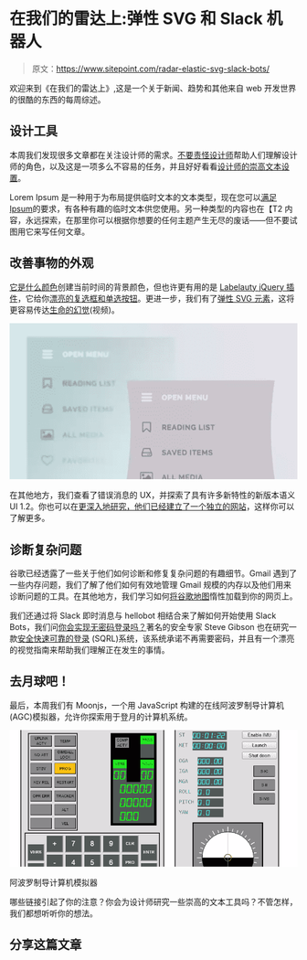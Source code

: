 # 在我们的雷达上:弹性 SVG 和 Slack 机器人

> 原文：<https://www.sitepoint.com/radar-elastic-svg-slack-bots/>

欢迎来到《在我们的雷达上》,这是一个关于新闻、趋势和其他来自 web 开发世界的很酷的东西的每周综述。

## 设计工具

本周我们发现很多文章都在关注设计师的需求。[不要责怪设计师](https://medium.com/@shipitgood/dont-blame-the-designer-967324853676)帮助人们理解设计师的角色，以及这是一项多么不容易的任务，并且好好看看[设计师的崇高文本设置](https://medium.com/design-notes/a-designers-sublime-text-setup-e3963f8d79da)。

Lorem Ipsum 是一种用于为布局提供临时文本的文本类型，现在您可以[满足 Ipsum](http://meettheipsums.com/)的要求，有各种有趣的临时文本供您使用。另一种类型的内容也在【T2 内容，永远探索，在那里你可以根据你想要的任何主题产生无尽的废话——但不要试图用它来写任何文章。

## 改善事物的外观

[它是什么颜色](http://whatcolourisit.scn9a.org/)创建当前时间的背景颜色，但也许更有用的是 [Labelauty jQuery 插件](https://github.com/fntneves/jquery-labelauty)，它给你[漂亮的复选框和单选按钮](http://fntneves.github.io/jquery-labelauty/)。更进一步，我们有了[弹性 SVG 元素](http://tympanus.net/codrops/2014/12/15/elastic-svg-elements/)，这将更容易传达[生命的幻觉](https://vimeo.com/93206523)(视频)。

[![MorphingShapeEffects](img/e16d026edf4fea0a60a9383824055596.png)](http://tympanus.net/codrops/2014/12/15/elastic-svg-elements/)

在其他地方，我们查看了错误消息的 UX，并探索了具有许多新特性的新版本语义 UI 1.2。你也可以在[更深入地研究，他们已经建立了一个独立的网站](http://learnsemantic.com/)，这样你可以了解更多。

## 诊断复杂问题

谷歌已经透露了一些关于他们如何诊断和修复复杂问题的有趣细节。Gmail 遇到了一些内存问题，我们了解了他们如何有效地管理 Gmail 规模的内存以及他们用来诊断问题的工具。在其他地方，我们学习如何[将谷歌地图](http://osvaldas.info/lazy-loading-google-maps)惰性加载到你的网页上。

我们还通过将 Slack 即时消息与 hellobot 相结合来了解如何开始使用 Slack Bots，我们问[你会实现无密码登录吗？](https://www.sitepoint.com/implement-passwordless-login/)著名的安全专家 Steve Gibson 也在研究一款[安全快速可靠的登录](https://www.grc.com/sqrl/sqrl.htm) (SQRL)系统，该系统承诺不再需要密码，并且有一个漂亮的视觉指南来帮助我们理解正在发生的事情。

## 去月球吧！

最后，本周我们有 Moonjs，一个用 JavaScript 构建的在线阿波罗制导计算机(AGC)模拟器，允许你探索用于登月的计算机系统。

[![Apollo guidance computer simulator](img/4a22ca316ce540d3be7627ab40447ba6.png)](http://svtsim.com/moonjs/agc.html)

阿波罗制导计算机模拟器

哪些链接引起了你的注意？你会为设计师研究一些崇高的文本工具吗？不管怎样，我们都想听听你的想法。

## 分享这篇文章